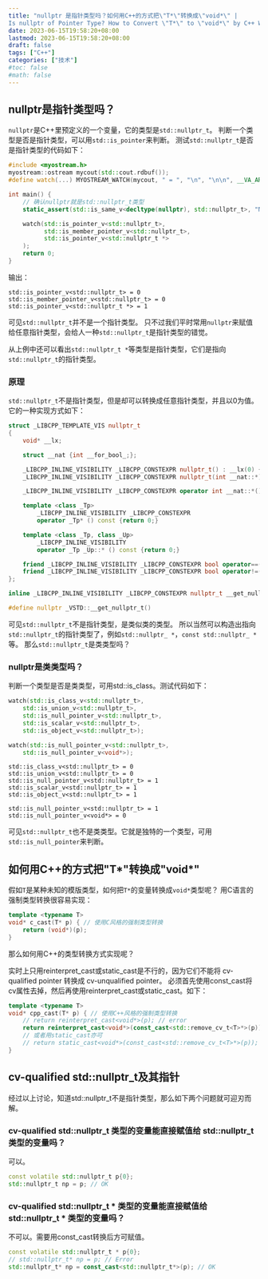 ```yaml
---
title: "nullptr 是指针类型吗？如何用C++的方式把\"T*\"转换成\"void*\" |
Is nullptr of Pointer Type? How to Convert \"T*\" to \"void*\" by C++ Way"
date: 2023-06-15T19:58:20+08:00
lastmod: 2023-06-15T19:58:20+08:00
draft: false
tags: ["C++"]
categories: ["技术"]
#toc: false
#math: false
---
```


## nullptr是指针类型吗？
`nullptr`是C++里预定义的一个变量，它的类型是`std::nullptr_t`。
判断一个类型是否是指针类型，可以用`std::is_pointer`来判断。
测试`std::nullptr_t`是否是指针类型的代码如下：

```C++
#include <myostream.h>
myostream::ostream mycout(std::cout.rdbuf());
#define watch(...) MYOSTREAM_WATCH(mycout, " = ", "\n", "\n\n", __VA_ARGS__)

int main() {
    // 确认nullptr就是std::nullptr_t类型
    static_assert(std::is_same_v<decltype(nullptr), std::nullptr_t>, "Never happpen");

    watch(std::is_pointer_v<std::nullptr_t>,
          std::is_member_pointer_v<std::nullptr_t>,
          std::is_pointer_v<std::nullptr_t *>
    );
    return 0;
}
```

输出：

```Txt
std::is_pointer_v<std::nullptr_t> = 0
std::is_member_pointer_v<std::nullptr_t> = 0
std::is_pointer_v<std::nullptr_t *> = 1
```

可见`std::nullptr_t`并不是一个指针类型。
只不过我们平时常用`nullptr`来赋值给任意指针类型，会给人一种`std::nullptr_t`是指针类型的错觉。

从上例中还可以看出`std::nullptr_t *`等类型是指针类型，它们是指向`std::nullptr_t`的指针类型。


### 原理
`std::nullptr_t`不是指针类型，但是却可以转换成任意指针类型，并且以0为值。
它的一种实现方式如下：

```C++
struct _LIBCPP_TEMPLATE_VIS nullptr_t
{
    void* __lx;

    struct __nat {int __for_bool_;};

    _LIBCPP_INLINE_VISIBILITY _LIBCPP_CONSTEXPR nullptr_t() : __lx(0) {}
    _LIBCPP_INLINE_VISIBILITY _LIBCPP_CONSTEXPR nullptr_t(int __nat::*) : __lx(0) {}

    _LIBCPP_INLINE_VISIBILITY _LIBCPP_CONSTEXPR operator int __nat::*() const {return 0;}

    template <class _Tp>
        _LIBCPP_INLINE_VISIBILITY _LIBCPP_CONSTEXPR
        operator _Tp* () const {return 0;}

    template <class _Tp, class _Up>
        _LIBCPP_INLINE_VISIBILITY
        operator _Tp _Up::* () const {return 0;}

    friend _LIBCPP_INLINE_VISIBILITY _LIBCPP_CONSTEXPR bool operator==(nullptr_t, nullptr_t) {return true;}
    friend _LIBCPP_INLINE_VISIBILITY _LIBCPP_CONSTEXPR bool operator!=(nullptr_t, nullptr_t) {return false;}
};

inline _LIBCPP_INLINE_VISIBILITY _LIBCPP_CONSTEXPR nullptr_t __get_nullptr_t() {return nullptr_t(0);}

#define nullptr _VSTD::__get_nullptr_t()
```

可见`std::nullptr_t`不是指针类型，是类似类的类型。
所以当然可以构造出指向`std::nullptr_t`的指针类型了，例如`std::nullptr_ *`，`const std::nullptr_ *`等。
那么`std::nullptr_t`是类类型吗？
### nullptr是类类型吗？
判断一个类型是否是类类型，可用std::is_class。测试代码如下：

```C++
watch(std::is_class_v<std::nullptr_t>,
    std::is_union_v<std::nullptr_t>,
    std::is_null_pointer_v<std::nullptr_t>,
    std::is_scalar_v<std::nullptr_t>,
    std::is_object_v<std::nullptr_t>);

watch(std::is_null_pointer_v<std::nullptr_t>,
    std::is_null_pointer_v<void*>);
```

```Txt
std::is_class_v<std::nullptr_t> = 0
std::is_union_v<std::nullptr_t> = 0
std::is_null_pointer_v<std::nullptr_t> = 1
std::is_scalar_v<std::nullptr_t> = 1
std::is_object_v<std::nullptr_t> = 1

std::is_null_pointer_v<std::nullptr_t> = 1
std::is_null_pointer_v<void*> = 0
```

可见`std::nullptr_t`也不是类类型。它就是独特的一个类型，可用`std::is_null_pointer`来判断。


## 如何用C++的方式把\"T*\"转换成\"void*\"

假如`T`是某种未知的模版类型，如何把`T*`的变量转换成`void*`类型呢？
用C语言的强制类型转换很容易实现：
```C++
template <typename T>
void* c_cast(T* p) { // 使用C风格的强制类型转换
    return (void*)(p);
}
```

那么如何用C++的类型转换方式实现呢？

实时上只用reinterpret_cast或static_cast是不行的，因为它们不能将 cv-qualified pointer 转换成
cv-unqualified pointer。
必须首先使用const_cast将cv属性去掉，然后再使用reinterpret_cast或static_cast。如下：

```C++
template <typename T>
void* cpp_cast(T* p) { // 使用C++风格的强制类型转换
    // return reinterpret_cast<void*>(p); // error
    return reinterpret_cast<void*>(const_cast<std::remove_cv_t<T>*>(p)); // OK
    // 或者用static_cast亦可
    // return static_cast<void*>(const_cast<std::remove_cv_t<T>*>(p)); // OK
}
```

## cv-qualified std::nullptr_t及其指针

经过以上讨论，知道std::nullptr_t不是指针类型，那么如下两个问题就可迎刃而解。

### cv-qualified std::nullptr_t 类型的变量能直接赋值给 std::nullptr_t 类型的变量吗？

可以。

```C++
const volatile std::nullptr_t p{0};
std::nullptr_t np = p; // OK
```

### cv-qualified std::nullptr_t * 类型的变量能直接赋值给 std::nullptr_t * 类型的变量吗？

不可以。需要用const_cast转换后方可赋值。

```C++
const volatile std::nullptr_t * p{0};
// std::nullptr_t* np = p; // Error
std::nullptr_t* np = const_cast<std::nullptr_t*>(p); // OK
```
